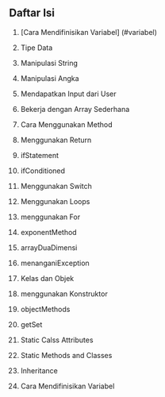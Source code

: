 ## Daftar Isi
1. [Cara Mendifinisikan Variabel] (#variabel)
2. Tipe Data
3. Manipulasi String
4. Manipulasi Angka
5. Mendapatkan Input dari User
6. Bekerja dengan Array Sederhana
7. Cara Menggunakan Method
8. Menggunakan Return
9. ifStatement
10. ifConditioned
11. Menggunakan Switch
12. Menggunakan Loops
13. menggunakan For
14. exponentMethod
15. arrayDuaDimensi
16. menanganiException
17. Kelas dan Objek
18. menggunakan Konstruktor
19. objectMethods
20. getSet
21. Static Calss Attributes
22. Static Methods and Classes
23. Inheritance


1. Cara Mendifinisikan Variabel
